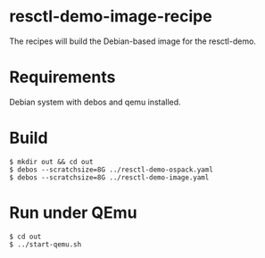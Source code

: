 # resctl-demo-image-recipe
The recipes will build the Debian-based image for the resctl-demo.


# Requirements
Debian system with debos and qemu installed.


# Build

    $ mkdir out && cd out
    $ debos --scratchsize=8G ../resctl-demo-ospack.yaml
    $ debos --scratchsize=8G ../resctl-demo-image.yaml


# Run under QEmu

    $ cd out
    $ ../start-qemu.sh
